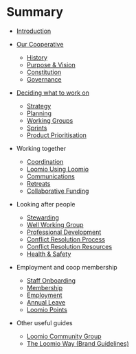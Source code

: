 # Summary

* [Introduction](README.md)

* [Our Cooperative](our_cooperative.md)
   * [History](history.md)
   * [Purpose & Vision](purpose_&_vision.md)
   * [Constitution](constitution.md)
   * [Governance](governance.md)

* [Deciding what to work on](collaborative_structure_&_processes.md)
   * [Strategy](strategy.md)
   * [Planning](planning.md)
   * [Working Groups](working_groups.md)
   * [Sprints](sprints.md)
   * [Product Prioritisation](product_prioritisation.md)

* Working together
   * [Coordination](coordination.md)
   * [Loomio Using Loomio](using_loomio.md)
   * [Communications](communications.md)
   * [Retreats](retreats.md)
   * [Collaborative Funding](collaborative_funding.md)

* Looking after people
   * [Stewarding](stewarding.md)
   * [Well Working Group](well_working_group.md)
   * [Professional Development](professional_development.md)
   * [Conflict Resolution Process](conflict_resolution.md)
   * [Conflict Resolution Resources](conflict_resolution_resources.md)
   * [Health & Safety](health_&_safety.md)

* Employment and coop membership
   * [Staff Onboarding](staff_onboarding.md)
   * [Membership](membership.md)
   * [Employment](employment.md)
   * [Annual Leave](annual_leave.md)
   * [Loomio Points](loomio_points.md)

* Other useful guides
   * [Loomio Community Group](community_group.md)
   * [The Loomio Way (Brand Guidelines)](brand_guidelines.md)